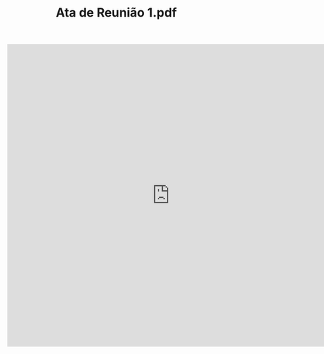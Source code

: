 ﻿---
layout: default
title: "Ata de Reunião 1.pdf"
tags: cdpyufal
filetype: pdf
---

<center><iframe src="https://docs.google.com/gview?url=https://raw.githubusercontent.com/cdpyufal/cdpyufal.github.io/master/assets/pdf/Ata%20de%20Reuni%C3%A3o%201.pdf&embedded=true" style="width:750px; height:700px;" frameborder="0"></iframe></center>
